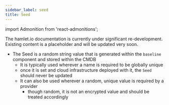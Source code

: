 ```yaml
---
sidebar_label: seed
title: Seed
---
```

import Admonition from 'react-admonitions';

<Admonition type="warning" title="Under Construction">
The hamlet.io documentation is currently under significant re-development. Existing content is a placeholder and will be updated very soon.
</Admonition>

* The Seed is a random string value that is generated within the `baseline` component and stored within the CMDB
	* It is typically used wherever a name is required to be globally unique
	* once it is set and cloud infrastructure deployed with it, the `Seed` should never be updated
	* It can also be used wherever a random, unique value is required by a provider
		* though random, it is not an encrypted value and should be treated accordingly